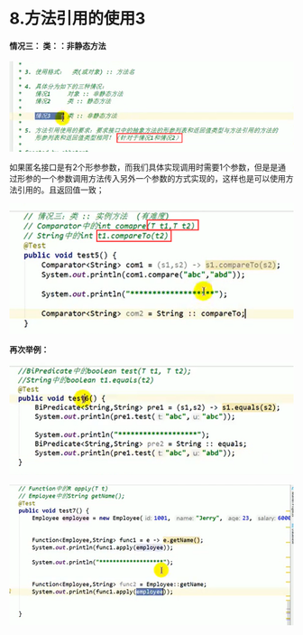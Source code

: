 # 8.方法引用的使用3



#### 情况三： 类：：非静态方法

![1635748658590](../../.vuepress/public/images/1635748658590.png)



如果匿名接口是有2个形参参数，而我们具体实现调用时需要1个参数，但是是通过形参的一个参数调用方法传入另外一个参数的方式实现的，这样也是可以使用方法引用的。且返回值一致；

![1635748973888](../../.vuepress/public/images/1635748973888.png)



**再次举例：**

![1635749151853](../../.vuepress/public/images/1635749151853.png)

![1635749352518](../../.vuepress/public/images/1635749352518.png)

















































































